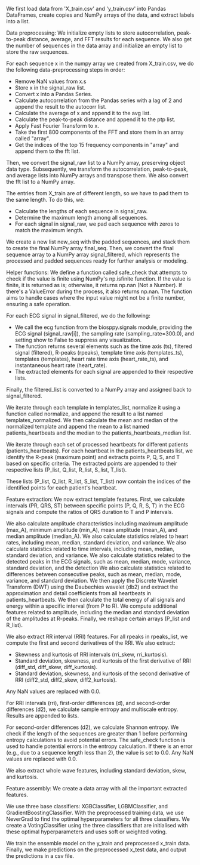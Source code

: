 We first load data from 'X_train.csv' and 'y_train.csv' into Pandas DataFrames, 
create copies and NumPy arrays of the data, and extract labels into a list.

Data preprocessing:
We initialize empty lists to store autocorrelation, peak-to-peak distance, average, 
and FFT results for each sequence. We also get the number of sequences in the data array
and initialize an empty list to store the raw sequences.

For each sequence x in the numpy array we created from X_train.csv, we do the following 
data-preprocessing steps in order:
- Remove NaN values from x.s
- Store x in the signal_raw list.
- Convert x into a Pandas Series.
- Calculate autocorrelation from the Pandas series with a lag of 2 and append the result to the autocorr list.
- Calculate the average of x and append it to the avg list.
- Calculate the peak-to-peak distance and append it to the ptp list.
- Apply Fast Fourier Transform to x.
- Take the first 800 components of the FFT and store them in an array called "array".
- Get the indices of the top 15 frequency components in "array" and append them to the fft list.

Then, we convert the signal_raw list to a NumPy array, preserving object data type. Subsequently, we transform 
the autocorrelation, peak-to-peak, and average lists into NumPy arrays and transpose them. We also 
convert the fft list to a NumPy array.

The entries from X_train are of different length, so we have to pad them to the same length. To do this, we:
- Calculate the lengths of each sequence in signal_raw.
- Determine the maximum length among all sequences.
- For each signal in signal_raw, we pad each sequence with zeros to match the maximum length.

We create a new list new_seq with the padded sequences, and stack them to create the final NumPy array final_seq.
Then, we convert the final sequence array to a NumPy array signal_filtered, which represents the processed and 
padded sequences ready for further analysis or modeling.

Helper functions:
We define a function called safe_check that attempts to check if the value is finite using NumPy's np.isfinite function. If the value is finite, it is returned as is; otherwise, it returns np.nan (Not a Number). If there's a ValueError during the process, it also returns np.nan. The function aims to handle cases where the input value might not be a finite number, ensuring a safe operation.

For each ECG signal in signal_filtered, we do the following:
- We call the ecg function from the biosppy.signals module, providing the ECG signal (signal_raw[i]), the sampling rate (sampling_rate=300.0), and setting show to False to suppress any visualization.
- The function returns several elements such as the time axis (ts), filtered signal (filtered), R-peaks (rpeaks), template time axis (templates_ts), templates (templates), heart rate time axis (heart_rate_ts), and instantaneous heart rate (heart_rate).
- The extracted elements for each signal are appended to their respective lists.

Finally, the filtered_list is converted to a NumPy array and assigned back to signal_filtered.

We iterate through each template in templates_list, normalize it using a function called normalize, and append the result to a list named templates_normalized. We then calculate the mean and median of the normalized template and append the mean to a list named patients_heartbeats and the median to the patients_heartbeats_median list.

We iterate through each set of processed heartbeats for different patients (patients_heartbeats).
For each heartbeat in the patients_heartbeats list, we identify the R-peak (maximum point) and extracts points P, Q, S, and T based on specific criteria.
The extracted points are appended to their respective lists (P_list, Q_list, R_list, S_list, T_list).

These lists (P_list, Q_list, R_list, S_list, T_list) now contain the indices of the identified points for each patient's heartbeat.

Feature extraction: 
We now extract template features. First, we calculate intervals (PR, QRS, ST) between specific points (P, Q, R, S, T) in the ECG signals and compute the ratios of QRS duration to T and P intervals.

We also calculate amplitude characteristics including maximum amplitude (max_A), minimum amplitude (min_A), mean amplitude (mean_A), and median amplitude (median_A).
We also calculate statistics related to heart rates, including mean, median, standard deviation, and variance.
We also calculate statistics related to time intervals, including mean, median, standard deviation, and variance.
We also calculate statistics related to the detected peaks in the ECG signals, such as mean, median, mode, variance, standard deviation, and the detection We also calculate statistics related to differences between consecutive peaks, such as mean, median, mode, variance, and standard deviation.
We then apply the Discrete Wavelet Transform (DWT) using the Daubechies wavelet (db2) and extract the approximation and detail coefficients from all heartbeats in patients_heartbeats.
We then calculate the total energy of all signals and energy within a specific interval (from P to R).
We compute additional features related to amplitude, including the median and standard deviation of the amplitudes at R-peaks.
Finally, we reshape certain arrays (P_list and R_list).

We also extract RR interval (RRI) features. For all rpeaks in rpeaks_list, we compute the first and second derivatives of the RRI.
We also extract: 
- Skewness and kurtosis of RRI intervals (rri_skew, rri_kurtosis).
- Standard deviation, skewness, and kurtosis of the first derivative of RRI (diff_std, diff_skew, diff_kurtosis).
- Standard deviation, skewness, and kurtosis of the second derivative of RRI (diff2_std, diff2_skew, diff2_kurtosis).

Any NaN values are replaced with 0.0.

For RRI intervals (rri), first-order differences (d), and second-order differences (d2), we calculate sample entropy and multiscale entropy. Results are appended to lists.

For second-order differences (d2), we calculate Shannon entropy.
We check if the length of the sequences are greater than 1 before performing entropy calculations to avoid potential errors.
The safe_check function is used to handle potential errors in the entropy calculation. If there is an error (e.g., due to a sequence length less than 2), the value is set to 0.0. Any NaN values are replaced with 0.0.

We also extract whole wave features, including standard deviation, skew, and kurtosis. 

Feature assembly:
We create a data array with all the important extracted features. 

We use three base classifiers: XGBClassifier, LGBMClassifier, and GradientBoostingClassifier. With the preprocessed training data, we use NeverGrad to find the optimal hyperparameters for all three classifiers. We create a VotingClassifier using the three classifiers that are initialised with these optimal hyperparameters and uses soft or weighted voting. 

We train the ensemble model on the y_train and preprocessed x_train data. Finally, we make predictions on the preprocessed x_test data, and output the predictions in a csv file.  